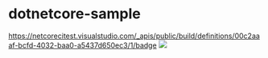 # dotnetcore-sample
https://netcorecitest.visualstudio.com/_apis/public/build/definitions/00c2aaaf-bcfd-4032-baa0-a5437d650ec3/1/badge
[<img src="https://359461238@qq.com.visualstudio.com/_apis/public/build/definitions/{guid}/{id}/badge"/>](https://359461238@qq.com.visualstudio.com/{your-project}/_build/index?definitionId={id})
